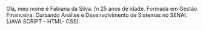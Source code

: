 Olá, meu nome é Fabiana da Silva. /n
25 anos de idade.
Formada em Gestão Financeira.
Cursando Análise e Desenvolvimento de Sistemas no SENAI.
(JAVA SCRIPT - HTML- CSS).
